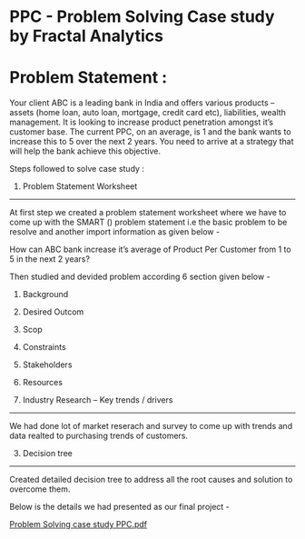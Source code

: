 # PPC - Problem Solving Case study by Fractal Analytics


# Problem Statement :

Your client ABC is a leading bank in India and offers various products – assets (home loan, auto loan, mortgage, credit card etc), liabilities, wealth management. It is looking to increase product penetration amongst it’s customer base. The current PPC, on an average, is 1 and the bank wants to increase this to 5 over the next 2 years. You need to arrive at a strategy that will help the bank achieve this objective.

Steps followed to solve case study :

1. Problem Statement Worksheet
---

At first step we created a problem statement worksheet where we have to come up with the SMART () problem statement i.e the basic problem to be resolve and another import information as given below -

How can ABC bank increase it’s average of Product Per Customer from 1 to 5 in the next 2 years?

Then studied and devided problem according 6 section given below -
1. Background
2. Desired Outcom
3. Scop
4. Constraints
5. Stakeholders
6. Resources

2. Industry Research – Key trends / drivers
---
We had done lot of market reserach and survey to come up with trends and data realted to purchasing trends of customers.


3. Decision tree
---
Created detailed decision tree to address all the root causes and solution to overcome them.

Below is the details we had presented as our final project -

[Problem Solving case study PPC.pdf](https://github.com/dattatrayshinde/Problem-Solving-Case-study-PPC-by-Fractal-Analytics/blob/master/Final%20Presentation%20for%20PPC%20Case%20Study.pdf)


